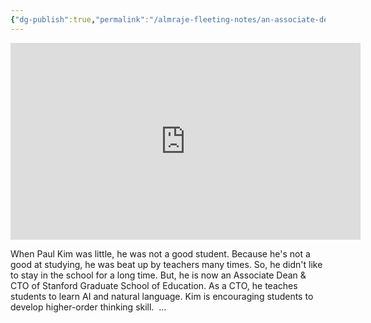 ```yaml
---
{"dg-publish":true,"permalink":"/almraje-fleeting-notes/an-associate-dean-of-stanford-was-a-bottom-student-paul-kim-you-tube/"}
---
```


<iframe width="560" height="315" src="https://www.youtube.com/embed/dKKo2_rblF4" title="YouTube video player" frameborder="0" allow="accelerometer; autoplay; clipboard-write; encrypted-media; gyroscope; picture-in-picture" allowfullscreen></iframe>

When Paul Kim was little, he was not a good student. Because he's not a good at studying, he was beat up by teachers many times. So, he didn't like to stay in the school for a long time. But, he is now an Associate Dean & CTO of Stanford Graduate School of Education. As a CTO, he teaches students to learn AI and natural language. Kim is encouraging students to develop higher-order thinking skill.  …

